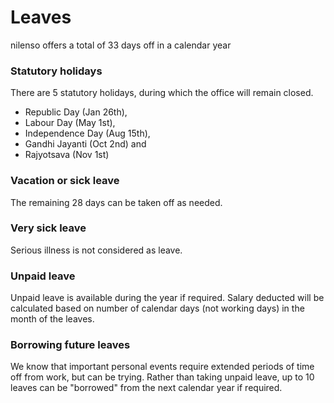 # Leaves

nilenso offers a total of 33 days off in a calendar year

### Statutory holidays

There are 5 statutory holidays, during which the office will remain closed.

* Republic Day \(Jan 26th\), 
* Labour Day \(May 1st\),
* Independence Day \(Aug 15th\), 
* Gandhi Jayanti \(Oct 2nd\) and 
* Rajyotsava \(Nov 1st\) 

### Vacation or sick leave

The remaining 28 days can be taken off as needed.

### Very sick leave

Serious illness is not considered as leave.

### Unpaid leave

Unpaid leave is available during the year if required. Salary deducted will be calculated based on number of calendar days \(not working days\) in the month of the leaves.

### Borrowing future leaves

We know that important personal events require extended periods of time off from work, but can be trying. Rather than taking unpaid leave, up to 10 leaves can be "borrowed" from the next calendar year if required.


